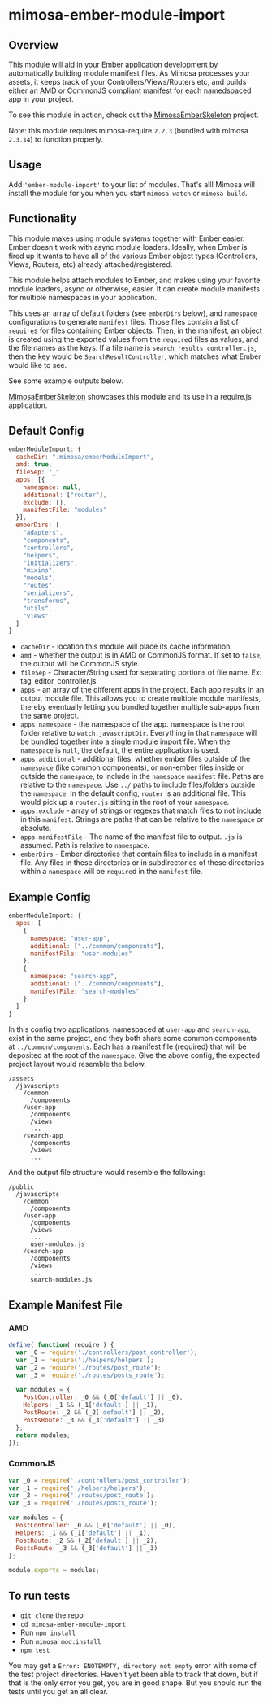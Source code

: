 mimosa-ember-module-import
===========

## Overview

This module will aid in your Ember application development by automatically building module manifest files.  As Mimosa processes your assets, it keeps track of your Controllers/Views/Routers etc, and builds either an AMD or CommonJS compliant manifest for each namedspaced app in your project.

To see this module in action, check out the [MimosaEmberSkeleton](https://github.com/dbashford/MimosaEmberSkeleton) project.

Note: this module requires mimosa-require `2.2.3` (bundled with mimosa `2.3.14`) to function properly.

## Usage

Add `'ember-module-import'` to your list of modules.  That's all!  Mimosa will install the module for you when you start `mimosa watch` or `mimosa build`.

## Functionality

This module makes using module systems together with Ember easier. Ember doesn't work with async module loaders. Ideally, when Ember is fired up it wants to have all of the various Ember object types (Controllers, Views, Routers, etc) already attached/registered.

This module helps attach modules to Ember, and makes using your favorite module loaders, async or otherwise, easier. It can create module manifests for multiple namespaces in your application.

This uses an array of default folders (see `emberDirs` below), and `namespace` configurations to generate `manifest` files. Those files contain a list of `require`s for files containing Ember objects. Then, in the manifest, an object is created using the exported values from the `require`d files as values, and the file names as the keys. If a file name is `search_results_controller.js`, then the key would be `SearchResultController`, which matches what Ember would like to see.

See some example outputs below.

[MimosaEmberSkeleton](https://github.com/dbashford/MimosaEmberSkeleton) showcases this module and its use in a require.js application.

## Default Config

```javascript
emberModuleImport: {
  cacheDir: ".mimosa/emberModuleImport",
  amd: true,
  fileSep: "_"
  apps: [{
    namespace: null,
    additional: ["router"],
    exclude: [],
    manifestFile: "modules"
  }],
  emberDirs: [
    "adapters",
    "components",
    "controllers",
    "helpers",
    "initializers",
    "mixins",
    "models",
    "routes",
    "serializers",
    "transforms",
    "utils",
    "views"
  ]
}
```

* `cacheDir` - location this module will place its cache information.
* `amd` - whether the output is in AMD or CommonJS format.  If set to `false`, the output will be CommonJS style.
* `fileSep` - Character/String used for separating portions of  file name. Ex: tag_editor_controller.js
* `apps` - an array of the different apps in the project. Each app results in an output module file. This allows you to create multiple module manifests, thereby eventually letting you bundled together multiple sub-apps from the same project.
* `apps.namespace` - the namespace of the app. namespace is the root folder relative to `watch.javascriptDir`. Everything in that `namespace` will be bundled together into a single module import file. When the `namespace` is `null`, the default, the entire application is used.
* `apps.additional` - additional files, whether ember files outside of the `namespace` (like common components), or non-ember files inside or outside the `namespace`, to include in the `namespace` `manifest` file. Paths are relative to the `namespace`. Use `../` paths to include files/folders outside the `namespace`.  In the default config, `router` is an additional file.  This would pick up a `router.js` sitting in the root of your `namespace`.
* `apps.exclude` - array of strings or regexes that match files to not include in this `manifest`. Strings are paths that can be relative to the `namespace` or absolute.
* `apps.manifestFile` - The name of the manifest file to output. `.js` is assumed. Path is relative to `namespace`.
* `emberDirs` - Ember directories that contain files to include in a manifest file. Any files in these directories or in subdirectories of these directories within a `namespace` will be `require`d in the `manifest` file.

## Example Config

```javascript
emberModuleImport: {
  apps: [
    {
      namespace: "user-app",
      additional: ["../common/components"],
      manifestFile: "user-modules"
    },
    {
      namespace: "search-app",
      additional: ["../common/components"],
      manifestFile: "search-modules"
    }
  ]
}
```

In this config two applications, namespaced at `user-app` and `search-app`, exist in the same project, and they both share some common components at `../common/components`.  Each has a manifest file (required) that will be deposited at the root of the `namespace`.  Give the above config, the expected project layout would resemble the below.

```
/assets
  /javascripts
    /common
      /components
    /user-app
      /components
      /views
      ...
    /search-app
      /components
      /views
      ...
```

And the output file structure would resemble the following:

```
/public
  /javascripts
    /common
      /components
    /user-app
      /components
      /views
      ...
      user-modules.js
    /search-app
      /components
      /views
      ...
      search-modules.js
```

## Example Manifest File

### AMD

```javascript
define( function( require ) {
  var _0 = require('./controllers/post_controller');
  var _1 = require('./helpers/helpers');
  var _2 = require('./routes/post_route');
  var _3 = require('./routes/posts_route');

  var modules = {
    PostController: _0 && (_0['default'] || _0),
    Helpers: _1 && (_1['default'] || _1),
    PostRoute: _2 && (_2['default'] || _2),
    PostsRoute: _3 && (_3['default'] || _3)
  };
  return modules;
});
```

### CommonJS

```javascript
var _0 = require('./controllers/post_controller');
var _1 = require('./helpers/helpers');
var _2 = require('./routes/post_route');
var _3 = require('./routes/posts_route');

var modules = {
  PostController: _0 && (_0['default'] || _0),
  Helpers: _1 && (_1['default'] || _1),
  PostRoute: _2 && (_2['default'] || _2),
  PostsRoute: _3 && (_3['default'] || _3)
};

module.exports = modules;
```

## To run tests

* `git clone` the repo
* `cd mimosa-ember-module-import`
* Run `npm install`
* Run `mimosa mod:install`
* `npm test`

You may get a `Error: ENOTEMPTY, directory not empty` error with some of the test project directories.  Haven't yet been able to track that down, but if that is the only error you get, you are in good shape.  But you should run the tests until you get an all clear.